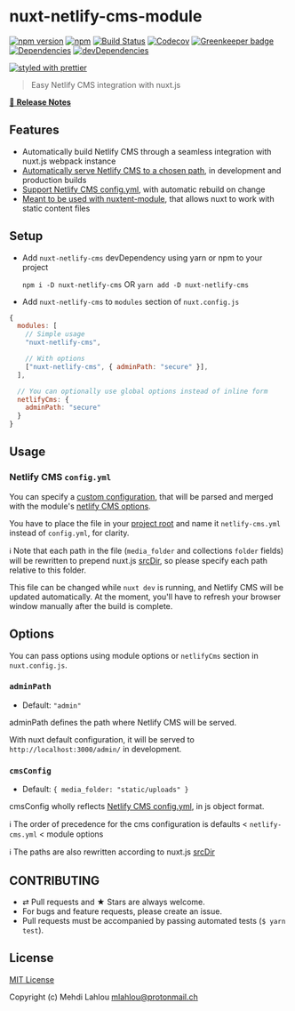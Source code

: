 # nuxt-netlify-cms-module

[![npm version](https://img.shields.io/npm/v/nuxt-netlify-cms.svg)](https://www.npmjs.com/package/nuxt-netlify-cms)
[![npm](https://img.shields.io/npm/dt/nuxt-netlify-cms.svg?style=flat-square)](https://npmjs.com/package/nuxt-netlify-cms)
[![Build Status](https://img.shields.io/travis/medfreeman/nuxt-netlify-cms-module.svg?label=build)](https://travis-ci.org/medfreeman/nuxt-netlify-cms-module)
[![Codecov](https://img.shields.io/codecov/c/github/medfreeman/nuxt-netlify-cms-module.svg?style=flat-square)](https://codecov.io/gh/medfreeman/nuxt-netlify-cms-module)
[![Greenkeeper badge](https://badges.greenkeeper.io/medfreeman/nuxt-netlify-cms-module.svg)](https://greenkeeper.io/)
[![Dependencies](https://img.shields.io/david/medfreeman/nuxt-netlify-cms-module.svg)](https://david-dm.org/medfreeman/nuxt-netlify-cms-module)
[![devDependencies](https://img.shields.io/david/dev/medfreeman/nuxt-netlify-cms-module.svg)](https://david-dm.org/medfreeman/nuxt-netlify-cms-module?type=dev)

[![styled with prettier](https://img.shields.io/badge/styled_with-prettier-ff69b4.svg)](https://github.com/prettier/prettier)

> Easy Netlify CMS integration with nuxt.js

[📖 **Release Notes**](./CHANGELOG.md)

## Features

- Automatically build Netlify CMS through a seamless integration with nuxt.js webpack instance
- [Automatically serve Netlify CMS to a chosen path](#adminpath), in development and production builds
- [Support Netlify CMS config.yml](#netlify-cms-configyml), with automatic rebuild on change
- [Meant to be used with nuxtent-module](https://github.com/nuxt-community/nuxtent-module), that allows nuxt to work with static content files

## Setup
- Add `nuxt-netlify-cms` devDependency using yarn or npm to your project

  `npm i -D nuxt-netlify-cms` OR `yarn add -D nuxt-netlify-cms`

- Add `nuxt-netlify-cms` to `modules` section of `nuxt.config.js`

```js
{
  modules: [
    // Simple usage
    "nuxt-netlify-cms",

    // With options
    ["nuxt-netlify-cms", { adminPath: "secure" }],
  ],

  // You can optionally use global options instead of inline form
  netlifyCms: {
    adminPath: "secure"
  }
}
```

## Usage

### Netlify CMS `config.yml`

You can specify a [custom configuration](https://www.netlifycms.org/docs/#configuration), that will be parsed and merged with the module's [netlify CMS options](#cmsconfig).

You have to place the file in your [project root](https://nuxtjs.org/api/configuration-rootdir/) and name it `netlify-cms.yml` instead of `config.yml`, for clarity.

:information_source: Note that each path in the file (`media_folder` and collections `folder` fields) will be rewritten to prepend nuxt.js [srcDir](https://nuxtjs.org/api/configuration-srcdir/), so please specify each path relative to this folder.

This file can be changed while `nuxt dev` is running, and Netlify CMS will be updated automatically. At the moment, you'll have to refresh your browser window manually after the build is complete.

## Options
You can pass options using module options or `netlifyCms` section in `nuxt.config.js`.

### `adminPath`
- Default: `"admin"`

adminPath defines the path where Netlify CMS will be served.

With nuxt default configuration, it will be served to `http://localhost:3000/admin/` in development.

### `cmsConfig`
- Default: `{
    media_folder: "static/uploads"
  }`

cmsConfig wholly reflects [Netlify CMS config.yml](#netlify-cms-configyml), in js object format.

:information_source: The order of precedence for the cms configuration is defaults < `netlify-cms.yml` < module options

:information_source: The paths are also rewritten according to nuxt.js [srcDir](https://nuxtjs.org/api/configuration-srcdir/)

## CONTRIBUTING

* ⇄ Pull requests and ★ Stars are always welcome.
* For bugs and feature requests, please create an issue.
* Pull requests must be accompanied by passing automated tests (`$ yarn test`).

## License

[MIT License](./LICENSE)

Copyright (c) Mehdi Lahlou <mlahlou@protonmail.ch>
